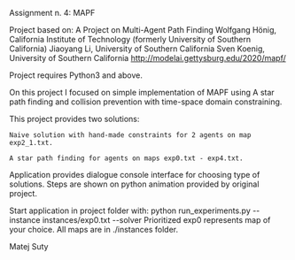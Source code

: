 Assignment n. 4: MAPF

Project based on:
A Project on Multi-Agent Path Finding
Wolfgang Hönig, California Institute of Technology 
(formerly University of Southern California)
Jiaoyang Li, University of Southern California
Sven Koenig, University of Southern California 
http://modelai.gettysburg.edu/2020/mapf/

Project requires Python3 and above.

On this project I focused on simple implementation of MAPF using A star path
finding and collision prevention with time-space domain constraining.

This project provides two solutions:

    Naive solution with hand-made constraints for 2 agents on map exp2_1.txt.
    
    A star path finding for agents on maps exp0.txt - exp4.txt.

Application provides dialogue console interface for choosing type of solutions.
Steps are shown on python animation provided by original project.

Start application in project folder with:
python run_experiments.py --instance instances/exp0.txt --solver Prioritized
exp0 represents map of your choice.
All maps are in ./instances folder.

Matej Suty